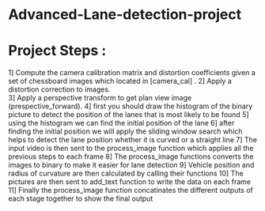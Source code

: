 # Advanced-Lane-detection-project
# Project Steps :
 1] Compute the camera calibration matrix and distortion coefficients given a set of chessboard images which located in [camera_cal] .
 2] Apply a distortion correction to images.  
 3] Apply a perspective transform to get plan view image (prespective_forward).
4] first you should draw the histogram of the binary picture to detect the position of the lanes that is most likely to be found
5] using the histogram we can find the initial position of the lane
6] after finding the initial position we will apply the sliding window search which helps to detect the lane position whether it is curved or a straight line 
7] The input video is then sent to the process_image function which applies all the previous steps to each frame
8] The process_image functions converts the images to binary to make it easier for lane detection
9] Vehicle position and radius of curvature are then calculated by calling their functions
10] The pictures are then sent to add_text function to write the data on each frame
11] Finally the process_image function concatinates the different outputs of each stage together to show the final output
